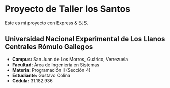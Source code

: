 # Proyecto de Taller los Santos

Este es mi proyecto con Express & EJS.

## Universidad Nacional Experimental de Los Llanos Centrales Rómulo Gallegos

- **Campus:** San Juan de Los Morros, Guárico, Venezuela
- **Facultad:** Área de Ingeniería en Sistemas
- **Materia:** Programación II (Sección 4)
- **Estudiante:** Gustavo Colina
- **Cédula:** 31.182.936
